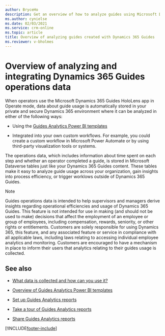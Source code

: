 ```yaml
---
author: BryceHo
description: Get an overview of how to analyze guides using Microsoft Dynamics 365 Guides
ms.author: cynielse
ms.date: 02/03/2021
ms.service: crm-online
ms.topic: article
title: Overview of analyzing guides created with Dynamics 365 Guides
ms.reviewer: v-bholmes
---
```


# Overview of analyzing and integrating Dynamics 365 Guides operations data

When operators use the Microsoft Dynamics 365 Guides HoloLens app in Operate mode, data about guide usage is automatically stored in your private and secure Dynamics 365 environment where it can be analyzed in either of the following ways:

- Using the [Guides Analytics Power BI templates](analytics-guide.md)

- Integrated into your own custom workflows. For example, you could create a custom workflow in Microsoft Power Automate or by using third-party visualization tools or systems.

The operations data, which includes information about time spent on each step and whether an operator completed a guide, is stored in Microsoft Dataverse tables just like your Dynamics 365 Guides content. These tables make it easy to analyze guide usage across your organization, gain insights into process efficiency, or trigger worklows outside of Dynamics 365 Guides.

> [!NOTE]
> Guides operations data is intended to help supervisors and managers derive insights regarding operational efficiencies and usage of Dynamics 365 Guides. This feature is not intended for use in making (and should not be used to make) decisions that affect the employment of an employee or group of employees, including compensation, rewards, seniority, or other rights or entitlements. Customers are solely responsible for using Dynamics 365, this feature, and any associated feature or service in compliance with all applicable laws, including laws relating to accessing individual employee analytics and monitoring. Customers are encouraged to have a mechanism in place to inform their users that analytics relating to their guides usage is collected. 

## See also

- [What data is collected and how can you use it?](analytics-data-collected.md)

- [Overview of Guides Analytics Power BI templates](analytics-guide.md)

- [Set up Guides Analytics reports](analytics-ga-setup.md)

- [Take a tour of Guides Analytics reports](analytics-ga-reports.md)

- [Share Guides Analytics reports](analytics-ga-share-reports.md)


[!INCLUDE[footer-include](../includes/footer-banner.md)]